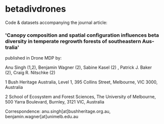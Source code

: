# betadivdrones

Code & datasets accompanying the journal article:

### 'Canopy composition and spatial configuration influences beta diversity in temperate regrowth forests of southeastern Aus-tralia'

published in Drone MDP by:

Anu Singh (1,2), Benjamin Wagner (2), Sabine Kasel (2) , Patrick J. Baker (2), Craig R. Nitschke (2)

1 Bush Heritage Australia, Level 1, 395 Collins Street, Melbourne, VIC 3000, Australia

2 School of Ecosystem and Forest Sciences, The University of Melbourne, 500 Yarra Boulevard, Burnley, 3121 VIC, Australia

Correspondence: anu.singh[at]bushheritage.org.au,  benjamin.wagner[at]unimelb.edu.au
